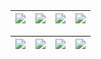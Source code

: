 


| <img src= "https://user-images.githubusercontent.com/76682594/185470134-e45a7a8d-11b9-4552-9cc8-e91797d71135.jpg"> | <img src = "https://user-images.githubusercontent.com/76682594/185470143-79944a3f-1b4e-4b6b-b580-3e8968c7440f.jpg"> | <img src= "https://user-images.githubusercontent.com/76682594/185470146-f2bb7820-ee0d-4365-b89e-69ada441e2d3.jpg"> | <img src = "https://user-images.githubusercontent.com/76682594/185470148-45a23213-869f-45a6-8c1c-623e3fc10fa1.jpg"> |
|--|--|--|--|

| <img src= "https://user-images.githubusercontent.com/76682594/185470152-fee4cf55-b1a7-41ac-a255-e22d37953c04.jpg"> | <img src = "https://user-images.githubusercontent.com/76682594/185472505-5c062b20-d149-4de1-b77c-63db42f22e23.jpg"> | <img src= "https://user-images.githubusercontent.com/76682594/185472514-5dd548ca-b64b-4f07-a460-a2a001c2cd24.jpg"> | <img src = "https://user-images.githubusercontent.com/76682594/185472517-7c5a945c-57f6-4838-8ecf-eba8958b6b9b.jpg"> |
|--|--|--|--|
